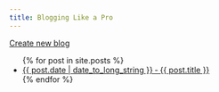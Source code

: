 ```yaml
---
title: Blogging Like a Pro
---
```


[Create new blog](https://github.com/kaihendry/kaihendry.github.io/new/master/_posts)

<ul>
  {% for post in site.posts %}
    <li>
      <a href="{{ post.url }}">{{ post.date | date_to_long_string }} &dash; {{ post.title }}</a>
    </li>
  {% endfor %}
</ul>
